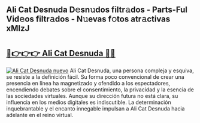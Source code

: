 ## Ali Cat Desnuda D𝚎sn𝚞dos filtr𝚊dos - Parts-Ful Vid𝚎os filtr𝚊dos - N𝚞evas f𝚘tos atr𝚊ctivas xMIzJ

# <h2><a href="http://mb9ih8.tromn.icu/?c=Ali+Cat+Desnuda">🔗👉👉👉 Ali Cat Desnuda 🔗🔗</a></h2>

[![Ali Cat Desnuda nuevo](https://i.imgur.com/pEAQMta.gif)](http://mb9ih8.tromn.icu/?c=Ali+Cat+Desnuda)
Ali Cat Desnuda, una persona compleja y esquiva, se resiste a la definición fácil. Su forma poco convencional de crear una presencia en línea ha magnetizado y ofendido a los espectadores, encendiendo debates sobre el consentimiento, la privacidad y la esencia de las sociedades virtuales. Aunque su dirección futura no está clara, su influencia en los medios digitales es indiscutible. La determinación inquebrantable y el encanto innegable impulsan a Ali Cat Desnuda hacia adelante en el reino virtual.
